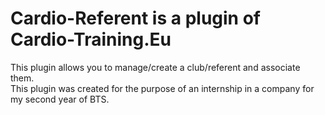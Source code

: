 <h1>Cardio-Referent is a plugin of Cardio-Training.Eu</h1>
<p>This plugin allows you to manage/create a club/referent and associate them.<br>
This plugin was created for the purpose of an internship in a company for my second year of BTS.</p>
